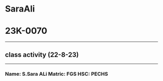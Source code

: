 # SaraAli
# 23K-0070
___________________________________________________
## class activity (22-8-23)
____________________________________________________
### Name: S.Sara ALi Matric: FGS HSC: PECHS 
